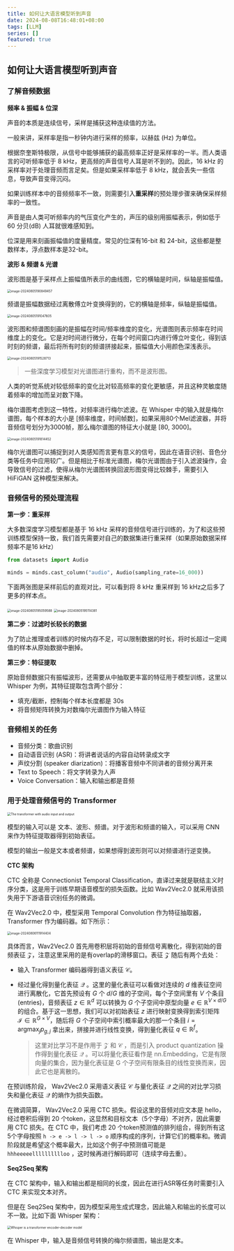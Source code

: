 ```yaml
---
title: 如何让大语言模型听到声音
date: 2024-08-08T16:48:01+08:00
tags: [LLM]
series: []
featured: true
---
```


## 如何让大语言模型听到声音

### 了解音频数据

**频率 & 振幅 & 位深**

声音的本质是连续信号，采样是捕获这种连续值的方法。 

一般来讲，采样率是指一秒钟内进行采样的频率，以赫兹 (Hz) 为单位。

根据奈奎斯特极限，从信号中能够捕获的最高频率正好是采样率的一半。而人类语言的可听频率低于 8 kHz，更高频的声音信号人耳是听不到的。因此，16 kHz 的采样率对于处理音频而言足矣。但是如果采样率低于 8 kHz，就会丢失一些信息，导致声音变得沉闷。

如果训练样本中的音频频率不一致，则需要引入**重采样**的预处理步骤来确保采样频率的一致性。



声音是由人类可听频率内的气压变化产生的，声压的级别用振幅表示，例如低于 60 分贝(dB) 人耳就很难感知到。

位深是用来刻画振幅值的度量精度。常见的位深有16-bit 和 24-bit，这些都是整数样本，浮点数样本是32-bit。



**波形 & 频谱 & 光谱**

波形图是基于采样点上振幅值所表示的曲线图，它的横轴是时间，纵轴是振幅值。

<img src="https://cdn.jsdelivr.net/gh/zruiii/storage.zruiii.com@main/images/image-20240805190849457.png" alt="image-20240805190849457" style="zoom:50%;" />



频谱是振幅数据经过离散傅立叶变换得到的，它的横轴是频率，纵轴是振幅值。

<img src="https://cdn.jsdelivr.net/gh/zruiii/storage.zruiii.com@main/images/image-20240805191047605.png" alt="image-20240805191047605" style="zoom:50%;" />

波形图和频谱图刻画的是振幅在时间/频率维度的变化，光谱图则表示频率在时间维度上的变化。它是对时间进行微分，在每个时间窗口内进行傅立叶变化，得到该时刻的频谱，最后将所有时刻的频谱拼接起来，振幅值大小用颜色深浅表示。

<img src="https://cdn.jsdelivr.net/gh/zruiii/storage.zruiii.com@main/images/image-20240805191528713.png" alt="image-20240805191528713" style="zoom:50%;" />

> 一些深度学习模型对光谱图进行重构，而不是波形图。



人类的听觉系统对较低频率的变化比对较高频率的变化更敏感，并且这种灵敏度随着频率的增加而呈对数下降。

梅尔谱图考虑到这一特性，对频率进行梅尔滤波。在 Whisper 中的输入就是梅尔谱图，每个样本的大小是 [频率维度，时间帧数]，如果采用80个Mel滤波器，并将音频信号划分为3000帧，那么梅尔谱图的特征大小就是 [80, 3000]。

<img src="https://cdn.jsdelivr.net/gh/zruiii/storage.zruiii.com@main/images/image-20240805191814452.png" alt="image-20240805191814452" style="zoom:50%;" />

梅尔光谱图可以捕捉到对人类感知而言更有意义的信号，因此在语音识别、音色分类等任务中应用较广。但是相比于标准光谱图，梅尔光谱图由于引入滤波操作，会导致信号的过滤，使得从梅尔光谱图转换回波形图变得比较棘手，需要引入 HiFiGAN 这种模型来解决。





### 音频信号的预处理流程

**第一步：重采样**

大多数深度学习模型都是基于 16 kHz 采样的音频信号进行训练的，为了和这些预训练模型保持一致，我们首先需要对自己的数据集进行重采样（如果原始数据采样频率不是16 kHz）

```python
from datasets import Audio

minds = minds.cast_column("audio", Audio(sampling_rate=16_000))
```

下面两张图是采样前后的直观对比，可以看到将 8 kHz 重采样到 16 kHz之后多了更多的样本点。

<img src="https://cdn.jsdelivr.net/gh/zruiii/storage.zruiii.com@main/images/image-20240805195059588.png" alt="image-20240805195059588" style="zoom:50%;" />

<img src="https://cdn.jsdelivr.net/gh/zruiii/storage.zruiii.com@main/images/image-20240805195114381.png" alt="image-20240805195114381" style="zoom:50%;" />

**第二步：过滤时长较长的数据**

为了防止推理或者训练的时候内存不足，可以限制数据的时长，将时长超过一定阈值的样本从原始数据中删掉。

**第三步：特征提取**

原始音频数据只有振幅波形，还需要从中抽取更丰富的特征用于模型训练，这里以 Whisper 为例，其特征提取包含两个部分：

* 填充/截断，控制每个样本长度都是 30s
* 将音频矩阵转换为对数梅尔光谱图作为输入特征





### 音频相关的任务

* 音频分类：歌曲识别
* 自动语音识别 (ASR)：将讲者说话的内容自动转录成文字
* 声纹分割 (speaker diarization)：将播客音频中不同讲者的音频分离开来
* Text to Speech：将文字转录为人声
* Voice Conversation：输入和输出都是音频





### 用于处理音频信号的 Transformer

<img src="https://cdn.jsdelivr.net/gh/zruiii/storage.zruiii.com@main/images/transformers_blocks.png" alt="The transformer with audio input and output" style="zoom:50%;" />

模型的输入可以是 文本、波形、频谱。对于波形和频谱的输入，可以采用 CNN 来作为特征提取器得到初始表征。

模型的输出一般是文本或者频谱，如果想得到波形则可以对频谱进行逆变换。



**CTC 架构**

CTC 全称是 Connectionist Temporal Classification，直译过来就是联结主义时序分类，这是用于训练早期语音模型的损失函数。比如 Wav2Vec2.0 就采用该损失用于下游语音识别任务的微调。

在 Wav2Vec2.0 中，模型采用 Temporal Convolution 作为特征抽取器，Transformer 作为编码器。如下所示：

<img src="https://cdn.jsdelivr.net/gh/zruiii/storage.zruiii.com@main/images/image-20240806111914404.png" alt="image-20240806111914404" style="zoom:50%;" />

具体而言，Wav2Vec2.0 首先用卷积层将初始的音频信号离散化，得到初始的音频表征 $\mathcal{Z}$，注意这里采用的是有overlap的滑移窗口。表征  $\mathcal{Z}$ 随后有两个去处：

* 输入 Transformer 编码器得到语义表征  $\mathcal{C}$。

* 经过量化得到量化表征  $\mathcal{Q}$ 。这里的量化表征可以看做对连续的 $d$ 维表征空间进行离散化，它首先预设有 $G$ 个  $d/G$ 维的子空间，每个子空间里有 $V$ 个条目 (entries)，音频表征 $z \in \mathbb{R}^{d}$ 可以转换为 $G$ 个子空间中原型向量 $e\in\mathbb{R}^{V \times d/G}$ 的组合。基于这一思想，我们可以对初始表征 $z$ 进行映射变换得到索引矩阵 $\mathcal{I} \in \mathbb{R}^{G \times V}$，随后将 $G$ 个子空间中索引概率最大的那一个条目 $i = \text{argmax}_j p_{g,j}$ 拿出来，拼接并进行线性变换，得到量化表征 $q\in \mathbb{R}^{f}$​。

  > 这里对比学习不是作用于 $\mathcal{Z}$ 和 $\mathcal{C}$ ，而是引入 product quantization 操作得到量化表征 $\mathcal{Q}$ 。可以将量化表征看作是 nn.Embedding，它是有限向量的集合，因为量化表征是 G 个子空间有限条目的线性变换而来，因此它也是离散的。

在预训练阶段， Wav2Vec2.0 采用语义表征  $\mathcal{C}$ 与量化表征 $\mathcal{Q}$ 之间的对比学习损失和量化表征 $\mathcal{Q}$  的熵作为损失函数。

在微调简算， Wav2Vec2.0 采用 CTC 损失。假设这里的音频对应文本是 hello，经过卷积后得到 20 个token，这显然和目标文本（5个字母）不对齐，因此需要用 CTC 损失。在 CTC 中，我们考虑 20 个token预测值的排列组合，得到所有这5个字母按照 `h -> e -> l -> l -> o` 顺序构成的序列，计算它们的概率和。微调阶段就是希望这个概率最大，比如这个例子中预测值可能是 `hhheeeeelllllllllloo` ，这时候再进行解码即可（连续字母去重）。



**Seq2Seq 架构**

在 CTC 架构中，输入和输出都是相同的长度，因此在进行ASR等任务时需要引入 CTC 来实现文本对齐。

但是在 Seq2Seq 架构中，因为模型采用生成式理念，因此输入和输出的长度可以不一致。比如下面 Whisper 架构：

<img src="https://cdn.jsdelivr.net/gh/zruiii/storage.zruiii.com@main/images/whisper_architecture.svg" alt="Whisper is a transformer encoder-decoder model" style="zoom:50%;" />

在 Whisper 中，输入是音频信号转换的梅尔频谱图，输出是文本。































